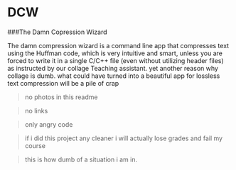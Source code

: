 # DCW
###The Damn Copression Wizard


The damn compression wizard is a command line app that compresses text using the Huffman code, which is very intuitive and smart, unless you are forced to write it in a single C/C++ file (even without utilizing header files) as instructed by our collage Teaching assistant. yet another reason why collage is dumb. what could have turned into a beautiful app for lossless text compression will be a pile of crap

>no photos in this readme

>no links

>only angry code

>if i did this project any cleaner i will actually lose grades and fail my course

>this is how dumb of a situation i am in.